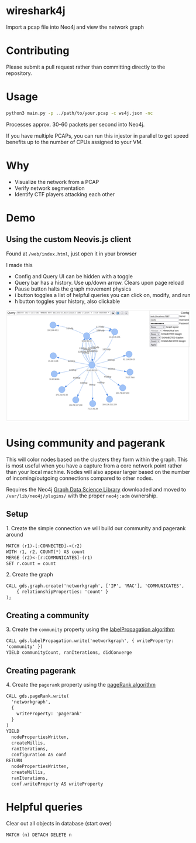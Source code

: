 # wireshark4j
Import a pcap file into Neo4j and view the network graph

# Contributing

Please submit a pull request rather than committing directly to the repository.

# Usage

```bash
python3 main.py -p ../path/to/your.pcap -c ws4j.json -nc
```

Processes approx. 30-60 packets per second into Neo4j.

If you have multiple PCAPs, you can run this injestor in parallel to get speed benefits up to the number of CPUs assigned to your VM.

# Why

 - Visualize the network from a PCAP
 - Verify network segmentation
 - Identify CTF players attacking each other

# Demo

## Using the custom Neovis.js client

Found at `/web/index.html`, just open it in your browser

I made this

 - Config and Query UI can be hidden with a toggle
 - Query bar has a history. Use up/down arrow. Clears upon page reload
 - Pause button halts the graph movement physics
 - i button toggles a list of helpful queries you can click on, modify, and run
 - h button toggles your history, also clickable

![Preview](/screenshots/neovis-demo.png "Neovis.js client")

# Using community and pagerank

This will color nodes based on the clusters they form within the graph. This is most useful when you have a capture from a core network point rather than your local machine. Nodes will also appear larger based on the number of incoming/outgoing connections compared to other nodes.

Requires the Neo4j [Graph Data Science Library](https://neo4j.com/download-center/#algorithms) downloaded and moved to `/var/lib/neo4j/plugins/` with the proper `neo4j:adm` ownership.

## Setup

1\. Create the simple connection we will build our community and pagerank around

```
MATCH (r1)-[:CONNECTED]->(r2)
WITH r1, r2, COUNT(*) AS count
MERGE (r2)<-[r:COMMUNICATES]-(r1)
SET r.count = count
```

2\. Create the graph

```
CALL gds.graph.create('networkgraph', ['IP', 'MAC'], 'COMMUNICATES',
    { relationshipProperties: 'count' }
);
```

## Creating a community

3\. Create the `community` property using the [labelPropagation algorithm](https://data-xtractor.com/blog/graphs/neo4j-graph-algorithms-community-detection/#6_Label_Propagation_Algorithm_LPA)

```
CALL gds.labelPropagation.write('networkgraph', { writeProperty: 'community' })
YIELD communityCount, ranIterations, didConverge
```

## Creating pagerank

4\. Create the `pagerank` property using the [pageRank algorithm](https://neo4j.com/docs/graph-data-science/current/algorithms/page-rank/#algorithms-page-rank-examples-write)

```
CALL gds.pageRank.write(
  'networkgraph',
  {
    writeProperty: 'pagerank'
  }
)
YIELD
  nodePropertiesWritten,
  createMillis,
  ranIterations,
  configuration AS conf
RETURN
  nodePropertiesWritten,
  createMillis,
  ranIterations,
  conf.writeProperty AS writeProperty
```

# Helpful queries

Clear out all objects in database (start over)

```
MATCH (n) DETACH DELETE n
```
